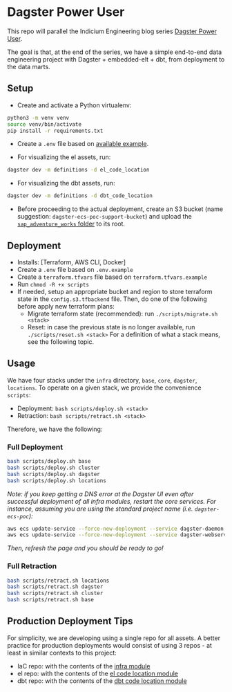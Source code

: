 # Dagster Power User

This repo will parallel the Indicium Engineering blog series [Dagster Power User](https://medium.com/indiciumtech/dagster-dbt-a-new-era-in-the-modern-data-stack-971f0c88a9df).

The goal is that, at the end of the series, we have a simple end-to-end data engineering project with
Dagster + embedded-elt + dbt, from deployment to the data marts.

## Setup

- Create and activate a Python virtualenv:

```bash
python3 -m venv venv
source venv/bin/activate
pip install -r requirements.txt
```

- Create a `.env` file based on [available example](./.env.example).

- For visualizing the el assets, run:

```bash
dagster dev -m definitions -d el_code_location
```

- For visualizing the dbt assets, run:

```bash
dagster dev -m definitions -d dbt_code_location
```

- Before proceeding to the actual deployment, create an S3 bucket (name suggestion: `dagster-ecs-poc-support-bucket`) and upload the
[`sap_adventure_works` folder](./source_data/sap_adventure_works/) to its root.

## Deployment

- Installs: [Terraform, AWS CLI, Docker]
- Create a `.env` file based on `.env.example`
- Create a `terraform.tfvars` file based on `terraform.tfvars.example`
- Run `chmod -R +x scripts`
- If needed, setup an appropriate bucket and region to store terraform state in the `config.s3.tfbackend` file. Then, do one of the following before apply new terraform plans:
  - Migrate terraform state (recommended): run `./scripts/migrate.sh <stack>`
  - Reset: in case the previous state is no longer available, run `./scripts/reset.sh <stack>`
  For a definition of what a stack means, see the following topic.

## Usage

We have four stacks under the `infra` directory, `base`, `core`, `dagster`, `locations`. To operate on a given stack, we provide the convenience `scripts`:

- Deployment: `bash scripts/deploy.sh <stack>`
- Retraction: `bash scripts/retract.sh <stack>`

Therefore, we have the following:

### Full Deployment

```bash
bash scripts/deploy.sh base
bash scripts/deploy.sh cluster
bash scripts/deploy.sh dagster
bash scripts/deploy.sh locations
```

*Note: if you keep getting a DNS error at the Dagster UI even after successful deployment of all infra modules, restart the core services. For instance, assuming you are using the standard project name (i.e. `dagster-ecs-poc`):*

```bash
aws ecs update-service --force-new-deployment --service dagster-daemon --cluster dagster-ecs-poc-cluster
aws ecs update-service --force-new-deployment --service dagster-webserver --cluster dagster-ecs-poc-cluster
```

*Then, refresh the page and you should be ready to go!*

### Full Retraction

```bash
bash scripts/retract.sh locations
bash scripts/retract.sh dagster
bash scripts/retract.sh cluster
bash scripts/retract.sh base
```

## Production Deployment Tips

For simplicity, we are developing using a single repo for all assets. A better practice for production
deployments would consist of using 3 repos - at least in similar contexts to this project:

- IaC repo: with the contents of the [infra module](./infra/)
- el repo: with the contents of the [el code location module](./el_code_location/)
- dbt repo: with the contents of the [dbt code location module](./dbt_code_location/)
